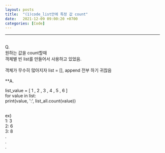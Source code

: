 ```yaml
---
layout: posts
title:  "(1)code_list안에 특정 값 count"
date:   2021-12-09 09:00:20 +0700
categories: [Code]
---
```

<link rel = "stylesheet" href ="/static/css/bootstrap.min.css">

--------------------------
<br/>
Q.<br/>
원하는 값을 count할때 <br/>
객체별 빈 list를 만들어서 사용하고 있었음.<br/>
<br/>
객체가 무수히 많아지자 list = [], append 전부 하기 귀찮음<br/>

<br/>
**A.

list_value = [ 1 , 2 , 3 , 4 , 5 , 6 ]<br/>
  for value in list: <br/>
    print(value, ':', list_all.count(value))<br/>

<br/>
ex)<br/>
1: 3<br/>
2: 6<br/>
3: 8<br/>
.<br/>
.<br/>
.<br/>
